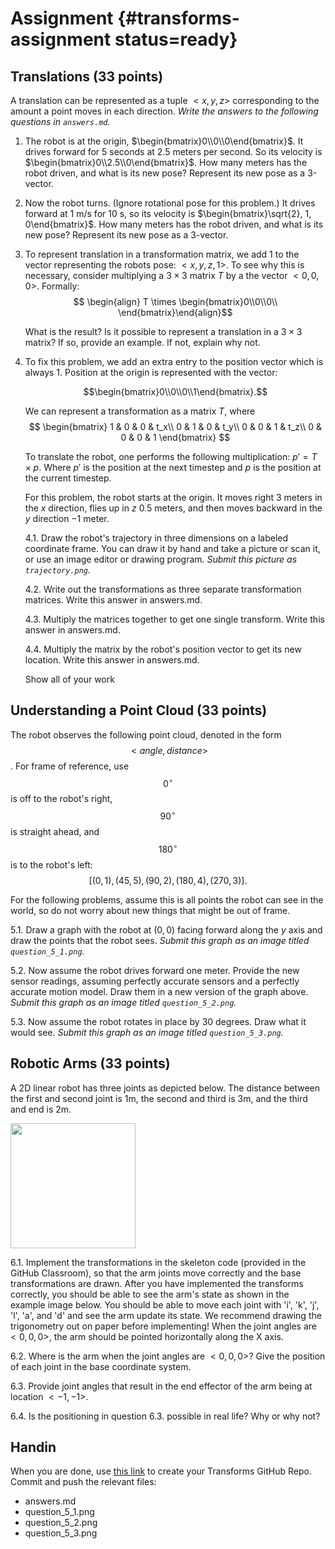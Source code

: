 # Assignment {#transforms-assignment status=ready}

## Translations (33 points)

A translation can be represented as a tuple $<x, y, z>$ corresponding to the
amount a point moves in each direction. *Write the answers to the following
questions in `answers.md`.*

1. The robot is at the origin, $\begin{bmatrix}0\\0\\0\end{bmatrix}$. It drives
   forward for 5 seconds at 2.5 meters per second. So its velocity is
   $\begin{bmatrix}0\\2.5\\0\end{bmatrix}$. How many meters has the robot
   driven, and what is its new pose? Represent its new pose as a 3-vector.

2. Now the robot turns. (Ignore rotational pose for this problem.) It drives
   forward at 1 m/s for 10 s, so its velocity is $\begin{bmatrix}\sqrt{2}, 1,
   0\end{bmatrix}$. How many meters has the robot driven, and what is its new
   pose? Represent its new pose as a 3-vector.

3. To represent translation in a transformation matrix, we add $1$ to the
   vector representing the robots pose: $<x, y, z, 1>$. To see why this is
   necessary, consider multiplying a $3\times3$ matrix $T$ by a the vector $<0,
   0, 0>$. Formally:
$$
   \begin{align}
    T \times \begin{bmatrix}0\\0\\0\\
   \end{bmatrix}\end{align}$$

   What is the result? Is it possible to represent a translation in a $3\times3$
   matrix? If so, provide an example. If not, explain why not.

4. To fix this problem, we add an extra entry to the position vector which is
   always $1$. Position at the origin is represented with the vector:

   $$\begin{bmatrix}0\\0\\0\\1\end{bmatrix}.$$

   We can represent a transformation as a matrix $T$, where
   $$
   \begin{bmatrix}
   1 & 0 & 0 & t_x\\
   0 & 1 & 0 & t_y\\
   0 & 0 & 1 & t_z\\
   0 & 0 & 0 & 1
   \end{bmatrix}
   $$

   To translate the robot, one performs the following multiplication: $p'
   = T \times p$. Where $p'$ is the position at the next timestep and $p$ is
   the position at the current timestep.

   For this problem, the robot starts at the origin. It moves right $3$ meters
   in the $x$ direction, flies up in $z$ $0.5$ meters, and then moves backward
   in the $y$ direction $-1$ meter.

   4.1. Draw the robot's trajectory in three dimensions on a labeled
   coordinate frame.  You can draw it by hand and take a picture or
   scan it, or use an image editor or drawing program.  *Submit this
   picture as `trajectory.png`.*

   4.2. Write out the transformations as three separate transformation
   matrices.  Write this answer in answers.md.

   4.3. Multiply the matrices together to get one single
   transform. Write this answer in answers.md.

   4.4. Multiply the matrix by the robot's position vector to get its
   new location. Write this answer in answers.md.

   Show all of your work

## Understanding a Point Cloud (33 points)

The robot observes the following point cloud, denoted in the form $$<angle,
distance>$$. For frame of reference, use $$0^{\circ}$$ is off to the robot's
right, $$90^{\circ}$$ is straight ahead, and $$180^{\circ}$$ is to the robot's
left:
$$
[(0, 1), (45, 5), (90, 2), (180, 4), (270, 3)].
$$

For the following problems, assume this is all points the robot can see in the
world, so do not worry about new things that might be out of frame.

5.1. Draw a graph with the robot at $(0, 0)$ facing forward along the $y$ axis
     and draw the points that the robot sees. *Submit this graph as an image
     titled `question_5_1.png`.*

5.2. Now assume the robot drives forward one meter. Provide the new sensor
     readings, assuming perfectly accurate sensors and a perfectly accurate
     motion model. Draw them in a new version of the graph above. *Submit this
     graph as an image titled `question_5_2.png`.*

5.3. Now assume the robot rotates in place by 30 degrees. Draw what it would
     see. *Submit this graph as an image titled `question_5_3.png`.*

## Robotic Arms (33 points)

A 2D linear robot has three joints as depicted below. The distance between the
first and second joint is 1m, the second and third is 3m, and the third and end
is 2m.

<img src="arm_mpl.png" width="200"/>

6.1. Implement the transformations in the skeleton code (provided in the GitHub Classroom), so that the
   arm joints move correctly and the base transformations are drawn. After you
   have implemented the transforms correctly, you should be able to see the
   arm's state as shown in the example image below. You should be able to move
   each joint with 'i', 'k', 'j', 'l', 'a', and 'd' and see the arm update its
   state. We recommend drawing the trigonometry out on paper before
   implementing! When the joint angles are $<0, 0, 0>$, the arm should be
   pointed horizontally along the X axis.

6.2. Where is the arm when the joint angles are $<0, 0, 0>$? Give the position of
   each joint in the base coordinate system.

6.3. Provide joint angles that result in the end effector of the arm being at
   location $<-1, -1>$.

6.4. Is the positioning in question 6.3. possible in real life? Why or why not?

## Handin

When you are done, use [this link](https://classroom.github.com/a/yuBI1j7n) to create your Transforms GitHub Repo.
Commit and push the relevant files:

- answers.md
- question_5_1.png
- question_5_2.png
- question_5_3.png
